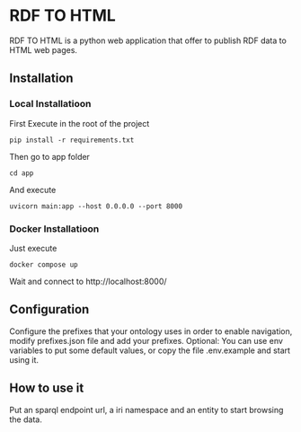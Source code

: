 # RDF TO HTML

RDF TO HTML is a python web application that offer to publish RDF data to HTML web pages.

## Installation

### Local Installatioon

First Execute in the root of the project

```
pip install -r requirements.txt
```

Then go to app folder

```
cd app
```

And execute

```
uvicorn main:app --host 0.0.0.0 --port 8000
```

### Docker Installatioon

Just execute

```
docker compose up
```

Wait and connect to http://localhost:8000/

## Configuration

Configure the prefixes that your ontology uses in order to enable navigation, modify prefixes.json file and add your prefixes.
Optional: You can use env variables to put some default values, or copy the file .env.example and start using it.

## How to use it

Put an sparql endpoint url, a iri namespace and an entity to start browsing the data.
